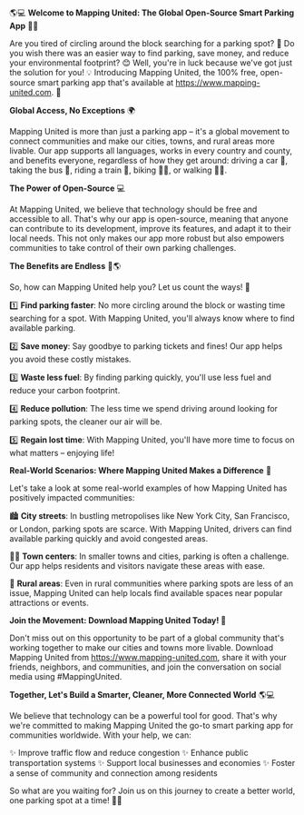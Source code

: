 🌎💻 **Welcome to Mapping United: The Global Open-Source Smart Parking App** 🚗📍

Are you tired of circling around the block searching for a parking spot? 🤯 Do you wish there was an easier way to find parking, save money, and reduce your environmental footprint? 😊 Well, you're in luck because we've got just the solution for you! 💡 Introducing Mapping United, the 100% free, open-source smart parking app that's available at https://www.mapping-united.com. 📍

**Global Access, No Exceptions** 🌍

Mapping United is more than just a parking app – it's a global movement to connect communities and make our cities, towns, and rural areas more livable. Our app supports all languages, works in every country and county, and benefits everyone, regardless of how they get around: driving a car 🚗, taking the bus 🚌, riding a train 🚂, biking 🚴‍♀️, or walking 🏃‍♂️.

**The Power of Open-Source** 💻

At Mapping United, we believe that technology should be free and accessible to all. That's why our app is open-source, meaning that anyone can contribute to its development, improve its features, and adapt it to their local needs. This not only makes our app more robust but also empowers communities to take control of their own parking challenges.

**The Benefits are Endless** 💸🌎

So, how can Mapping United help you? Let us count the ways! 🤩

1️⃣ **Find parking faster**: No more circling around the block or wasting time searching for a spot. With Mapping United, you'll always know where to find available parking.

2️⃣ **Save money**: Say goodbye to parking tickets and fines! Our app helps you avoid these costly mistakes.

3️⃣ **Waste less fuel**: By finding parking quickly, you'll use less fuel and reduce your carbon footprint.

4️⃣ **Reduce pollution**: The less time we spend driving around looking for parking spots, the cleaner our air will be.

5️⃣ **Regain lost time**: With Mapping United, you'll have more time to focus on what matters – enjoying life!

**Real-World Scenarios: Where Mapping United Makes a Difference** 🌟

Let's take a look at some real-world examples of how Mapping United has positively impacted communities:

🏙️ **City streets**: In bustling metropolises like New York City, San Francisco, or London, parking spots are scarce. With Mapping United, drivers can find available parking quickly and avoid congested areas.

🚶‍♀️ **Town centers**: In smaller towns and cities, parking is often a challenge. Our app helps residents and visitors navigate these areas with ease.

🌳 **Rural areas**: Even in rural communities where parking spots are less of an issue, Mapping United can help locals find available spaces near popular attractions or events.

**Join the Movement: Download Mapping United Today! 📲**

Don't miss out on this opportunity to be part of a global community that's working together to make our cities and towns more livable. Download Mapping United from https://www.mapping-united.com, share it with your friends, neighbors, and communities, and join the conversation on social media using #MappingUnited.

**Together, Let's Build a Smarter, Cleaner, More Connected World** 🌎💻

We believe that technology can be a powerful tool for good. That's why we're committed to making Mapping United the go-to smart parking app for communities worldwide. With your help, we can:

✨ Improve traffic flow and reduce congestion
✨ Enhance public transportation systems
✨ Support local businesses and economies
✨ Foster a sense of community and connection among residents

So what are you waiting for? Join us on this journey to create a better world, one parking spot at a time! 🚗💖